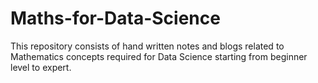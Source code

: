 # Maths-for-Data-Science
This repository consists of hand written notes and blogs related to Mathematics concepts required for Data Science starting from beginner level to expert.

